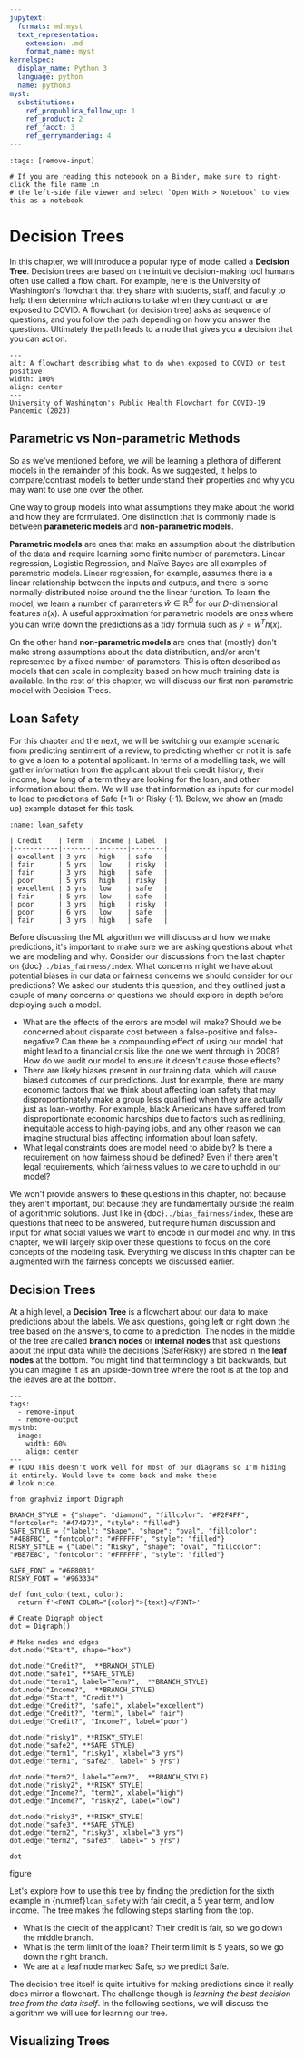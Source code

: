 ```yaml
---
jupytext:
  formats: md:myst
  text_representation:
    extension: .md
    format_name: myst
kernelspec:
  display_name: Python 3
  language: python
  name: python3
myst:
  substitutions:
    ref_propublica_follow_up: 1
    ref_product: 2
    ref_facct: 3
    ref_gerrymandering: 4
---
```


```{code-cell} ipython3
:tags: [remove-input]

# If you are reading this notebook on a Binder, make sure to right-click the file name in
# the left-side file viewer and select `Open With > Notebook` to view this as a notebook
```

# <i class="fas fa-book fa-fw"></i> Decision Trees

In this chapter, we will introduce a popular type of model called a **Decision Tree**. Decision trees are based on the intuitive decision-making tool humans often use called a flow chart. For example, here is the University of Washington's flowchart that they share with students, staff, and faculty to help them determine which actions to take when they contract or are exposed to COVID. A flowchart (or decision tree) asks as sequence of questions, and you follow the path depending on how you answer the questions. Ultimately the path leads to a node that gives you a decision that you can act on.

```{figure} uw_covid.png
---
alt: A flowchart describing what to do when exposed to COVID or test positive
width: 100%
align: center
---
University of Washington's Public Health Flowchart for COVID-19 Pandemic (2023)
```

## Parametric vs Non-parametric Methods

So as we've mentioned before, we will be learning a plethora of different models in the remainder of this book. As we suggested, it helps to compare/contrast models to better understand their properties and why you may want to use one over the other.

One way to group models into what assumptions they make about the world and how they are formulated. One distinction that is commonly made is between **parameteric models** and **non-parametric models**.

**Parametric models** are ones that make an assumption about the distribution of the data and require learning some finite number of parameters. Linear regression, Logistic Regression, and Naïve Bayes are all examples of parametric models. Linear regression, for example, assumes there is a linear relationship between the inputs and outputs, and there is some normally-distributed noise around the the linear function. To learn the model, we learn a number of parameters $\hat{w} \in \mathbb{R}^D$ for our $D$-dimensional features $h(x)$. A useful approximation for parametric models are ones where you can write down the predictions as a tidy formula such as $\hat{y} = \hat{w}^Th(x)$.

On the other hand **non-parametric models** are ones that (mostly) don't make strong assumptions about the data distribution, and/or aren't represented by a fixed number of parameters. This is often described as models that can scale in complexity based on how much training data is available. In the rest of this chapter, we will discuss our first non-parametric model with Decision Trees.


## Loan Safety

For this chapter and the next, we will be switching our example scenario from predicting sentiment of a review, to predicting whether or not it is safe to give a loan to a potential applicant. In terms of a modelling task, we will gather information from the applicant about their credit history, their income, how long of a term they are looking for the loan, and other information about them. We will use that information as inputs for our model to lead to predictions of Safe (+1) or Risky (-1). Below, we show an (made up) example dataset for this task.

```{table} Example Loan Safety Dataset
:name: loan_safety

| Credit    | Term  | Income | Label  |
|-----------|-------|--------|--------|
| excellent | 3 yrs | high   | safe   |
| fair      | 5 yrs | low    | risky  |
| fair      | 3 yrs | high   | safe   |
| poor      | 5 yrs | high   | risky  |
| excellent | 3 yrs | low    | safe   |
| fair      | 5 yrs | low    | safe   |
| poor      | 3 yrs | high   | risky  |
| poor      | 6 yrs | low    | safe   |
| fair      | 3 yrs | high   | safe   |
```

Before discussing the ML algorithm we will discuss and how we make predictions, it's important to make sure we are asking questions about what we are modeling and why. Consider our discussions from the last chapter on {doc}`../bias_fairness/index`. What concerns might we have about potential biases in our data or fairness concerns we should consider for our predictions? We asked our students this question, and they outlined just a couple of many concerns or questions we should explore in depth before deploying such a model.

* What are the effects of the errors are model will make? Should we be concerned about disparate cost between a false-positive and false-negative? Can there be a compounding effect of using our model that might lead to a financial crisis like the one we went through in 2008? How do we audit our model to ensure it doesn't cause those effects?
* There are likely biases present in our training data, which will cause biased outcomes of our predictions. Just for example, there are many economic factors that we think about affecting loan safety that may disproportionately make a group less qualified when they are actually just as loan-worthy. For example, black Americans have suffered from disproportionate economic hardships due to factors such as redlining, inequitable access to high-paying jobs, and any other reason we can imagine structural bias affecting information about loan safety.
* What legal constraints does are model need to abide by? Is there a requirement on how fairness should be defined? Even if there aren't legal requirements, which fairness values to we care to uphold in our model?

We won't provide answers to these questions in this chapter, not because they aren't important, but because they are fundamentally outside the realm of algorithmic solutions. Just like in {doc}`../bias_fairness/index`, these are questions that need to be answered, but require human discussion and input for what social values we want to encode in our model and why. In this chapter, we will largely skip over these questions to focus on the core concepts of the modeling task. Everything we discuss in this chapter can be augmented with the fairness concepts we discussed earlier.

## Decision Trees

At a high level, a **Decision Tree** is a flowchart about our data to make predictions about the labels. We ask questions, going left or right down the tree based on the answers, to come to a prediction. The nodes in the middle of the tree are called **branch nodes** or **internal nodes** that ask questions about the input data while the decisions (Safe/Risky) are stored in the **leaf nodes** at the bottom. You might find that terminology a bit backwards, but you can imagine it as an upside-down tree where the root is at the top and the leaves are at the bottom.


```{code-cell} ipython3
---
tags:
  - remove-input
  - remove-output
mystnb:
  image:
    width: 60%
    align: center
---
# TODO This doesn't work well for most of our diagrams so I'm hiding it entirely. Would love to come back and make these
# look nice.

from graphviz import Digraph

BRANCH_STYLE = {"shape": "diamond", "fillcolor": "#F2F4FF", "fontcolor": "#474973", "style": "filled"}
SAFE_STYLE = {"label": "Shape", "shape": "oval", "fillcolor": "#4B8F8C", "fontcolor": "#FFFFFF", "style": "filled"}
RISKY_STYLE = {"label": "Risky", "shape": "oval", "fillcolor": "#BB7E8C", "fontcolor": "#FFFFFF", "style": "filled"}

SAFE_FONT = "#6E8031"
RISKY_FONT = "#963334"

def font_color(text, color):
  return f'<FONT COLOR="{color}">{text}</FONT>'

# Create Digraph object
dot = Digraph()

# Make nodes and edges
dot.node("Start", shape="box")

dot.node("Credit?",  **BRANCH_STYLE)
dot.node("safe1", **SAFE_STYLE)
dot.node("term1", label="Term?",  **BRANCH_STYLE)
dot.node("Income?",  **BRANCH_STYLE)
dot.edge("Start", "Credit?")
dot.edge("Credit?", "safe1", xlabel="excellent")
dot.edge("Credit?", "term1", label=" fair")
dot.edge("Credit?", "Income?", label="poor")

dot.node("risky1", **RISKY_STYLE)
dot.node("safe2", **SAFE_STYLE)
dot.edge("term1", "risky1", xlabel="3 yrs")
dot.edge("term1", "safe2", label=" 5 yrs")

dot.node("term2", label="Term?",  **BRANCH_STYLE)
dot.node("risky2", **RISKY_STYLE)
dot.edge("Income?", "term2", xlabel="high")
dot.edge("Income?", "risky2", label="low")

dot.node("risky3", **RISKY_STYLE)
dot.node("safe3", **SAFE_STYLE)
dot.edge("term2", "risky3", xlabel="3 yrs")
dot.edge("term2", "safe3", label=" 5 yrs")

dot
```

figure

Let's explore how to use this tree by finding the prediction for the sixth example in {numref}`loan_safety` with fair credit, a 5 year term, and low income. The tree makes the following steps starting from the top.

* What is the credit of the applicant? Their credit is fair, so we go down the middle branch.
* What is the term limit of the loan? Their term limit is 5 years, so we go down the right branch.
* We are at a leaf node marked Safe, so we predict Safe.

The decision tree itself is quite intuitive for making predictions since it really does mirror a flowchart. The challenge though is *learning the best decision tree from the data itself*. In the following sections, we will discuss the algorithm we will use for learning our tree.

##  Visualizing Trees



